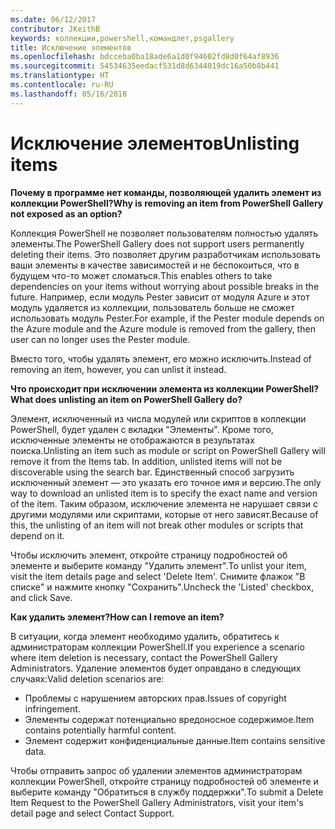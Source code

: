 ```yaml
---
ms.date: 06/12/2017
contributor: JKeithB
keywords: коллекции,powershell,командлет,psgallery
title: Исключение элементов
ms.openlocfilehash: bdcceba0ba18ade6a1d0f94602fd8d0f64af8936
ms.sourcegitcommit: 54534635eedacf531d8d6344019dc16a50b8b441
ms.translationtype: HT
ms.contentlocale: ru-RU
ms.lasthandoff: 05/16/2018
---
```

# <a name="unlisting-items"></a><span data-ttu-id="649fa-103">Исключение элементов</span><span class="sxs-lookup"><span data-stu-id="649fa-103">Unlisting items</span></span>

<span data-ttu-id="649fa-104">**Почему в программе нет команды, позволяющей удалить элемент из коллекции PowerShell?**</span><span class="sxs-lookup"><span data-stu-id="649fa-104">**Why is removing an item from PowerShell Gallery not exposed as an option?**</span></span>

<span data-ttu-id="649fa-105">Коллекция PowerShell не позволяет пользователям полностью удалять элементы.</span><span class="sxs-lookup"><span data-stu-id="649fa-105">The PowerShell Gallery does not support users permanently deleting their items.</span></span>
<span data-ttu-id="649fa-106">Это позволяет другим разработчикам использовать ваши элементы в качестве зависимостей и не беспокоиться, что в будущем что-то может сломаться.</span><span class="sxs-lookup"><span data-stu-id="649fa-106">This enables others to take dependencies on your items without worrying about possible breaks in the future.</span></span>
<span data-ttu-id="649fa-107">Например, если модуль Pester зависит от модуля Azure и этот модуль удаляется из коллекции, пользователь больше не сможет использовать модуль Pester.</span><span class="sxs-lookup"><span data-stu-id="649fa-107">For example, if the Pester module depends on the Azure module and the Azure module is removed from the gallery, then user can no longer uses the Pester module.</span></span>

<span data-ttu-id="649fa-108">Вместо того, чтобы удалять элемент, его можно исключить.</span><span class="sxs-lookup"><span data-stu-id="649fa-108">Instead of removing an item, however, you can unlist it instead.</span></span>

<span data-ttu-id="649fa-109">**Что происходит при исключении элемента из коллекции PowerShell?**</span><span class="sxs-lookup"><span data-stu-id="649fa-109">**What does unlisting an item on PowerShell Gallery do?**</span></span>

<span data-ttu-id="649fa-110">Элемент, исключенный из числа модулей или скриптов в коллекции PowerShell, будет удален с вкладки "Элементы". Кроме того, исключенные элементы не отображаются в результатах поиска.</span><span class="sxs-lookup"><span data-stu-id="649fa-110">Unlisting an item such as module or script on PowerShell Gallery will remove it from the Items tab. In addition, unlisted items will not be discoverable using the search bar.</span></span>
<span data-ttu-id="649fa-111">Единственный способ загрузить исключенный элемент — это указать его точное имя и версию.</span><span class="sxs-lookup"><span data-stu-id="649fa-111">The only way to download an unlisted item is to specify the exact name and version of the item.</span></span>
<span data-ttu-id="649fa-112">Таким образом, исключение элемента не нарушает связи с другими модулями или скриптами, которые от него зависят.</span><span class="sxs-lookup"><span data-stu-id="649fa-112">Because of this, the unlisting of an item will not break other modules or scripts that depend on it.</span></span>

<span data-ttu-id="649fa-113">Чтобы исключить элемент, откройте страницу подробностей об элементе и выберите команду "Удалить элемент".</span><span class="sxs-lookup"><span data-stu-id="649fa-113">To unlist your item, visit the item details page and select 'Delete Item'.</span></span> <span data-ttu-id="649fa-114">Снимите флажок "В списке" и нажмите кнопку "Сохранить".</span><span class="sxs-lookup"><span data-stu-id="649fa-114">Uncheck the 'Listed' checkbox, and click Save.</span></span>

<span data-ttu-id="649fa-115">**Как удалить элемент?**</span><span class="sxs-lookup"><span data-stu-id="649fa-115">**How can I remove an item?**</span></span>

<span data-ttu-id="649fa-116">В ситуации, когда элемент необходимо удалить, обратитесь к администраторам коллекции PowerShell.</span><span class="sxs-lookup"><span data-stu-id="649fa-116">If you experience a scenario where item deletion is necessary, contact the PowerShell Gallery Administrators.</span></span>
<span data-ttu-id="649fa-117">Удаление элементов будет оправдано в следующих случаях:</span><span class="sxs-lookup"><span data-stu-id="649fa-117">Valid deletion scenarios are:</span></span>
- <span data-ttu-id="649fa-118">Проблемы с нарушением авторских прав.</span><span class="sxs-lookup"><span data-stu-id="649fa-118">Issues of copyright infringement.</span></span>
- <span data-ttu-id="649fa-119">Элементы содержат потенциально вредоносное содержимое.</span><span class="sxs-lookup"><span data-stu-id="649fa-119">Item contains potentially harmful content.</span></span>
- <span data-ttu-id="649fa-120">Элемент содержит конфиденциальные данные.</span><span class="sxs-lookup"><span data-stu-id="649fa-120">Item contains sensitive data.</span></span>

<span data-ttu-id="649fa-121">Чтобы отправить запрос об удалении элементов администраторам коллекции PowerShell, откройте страницу подробностей об элементе и выберите команду "Обратиться в службу поддержки".</span><span class="sxs-lookup"><span data-stu-id="649fa-121">To submit a Delete Item Request to the PowerShell Gallery Administrators, visit your item's detail page and select Contact Support.</span></span>